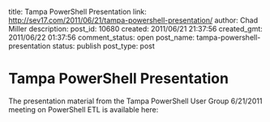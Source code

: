 title: Tampa PowerShell Presentation
link: http://sev17.com/2011/06/21/tampa-powershell-presentation/
author: Chad Miller
description: 
post_id: 10680
created: 2011/06/21 21:37:56
created_gmt: 2011/06/22 01:37:56
comment_status: open
post_name: tampa-powershell-presentation
status: publish
post_type: post

# Tampa PowerShell Presentation

The presentation material from the Tampa PowerShell User Group 6/21/2011 meeting on PowerShell ETL is available here: